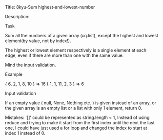 Title: 8kyu-Sum highest-and-lowest-number

Description:

Task

Sum all the numbers of a given array (cq.list), except the highest and lowest element(by value, not by index!).

The highest or lowest element respectively is a single element at each edge, even if there are more than one with the same value.

Mind the input validation.

Example

{ 6, 2, 1, 8, 10 } => 16
{ 1, 1, 11, 2, 3 } => 6

Input validation

If an empty value ( null, None, Nothing etc. ) is given instead of an array, or the given array is an empty list or a list with only 1 element, return 0.

Mistakes: '[]' could be represented as string.length < 1, Instead of using reduce and trying to make it start from the first index until the next the last one, I could have just used a for loop and changed the index to start at index 1 instead of 0.

